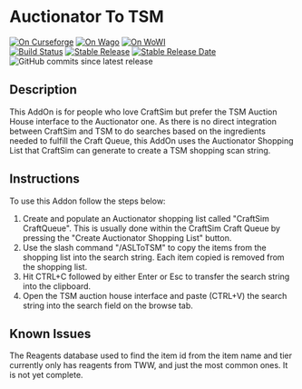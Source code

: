 # Auctionator To TSM

[![On Curseforge](https://img.shields.io/badge/download-Curseforge-orange)](https://www.curseforge.com/wow/addons/asltotsm)
[![On Wago](https://img.shields.io/badge/download-Wago-orange)](https://addons.wago.io/addons/asltotsm/)
[![On WoWI](https://img.shields.io/badge/download-WoWI-orange)](https://www.wowinterface.com/downloads/info26919-AuctionatortoTSM.html)
<br>
[![Build Status](https://github.com/ChildOf1970/AuctionatorToTSM/actions/workflows/release.yaml/badge.svg)](https://github.com/ChildOf1970/AuctionatorToTSM/actions/workflows/release.yaml)
[![Stable Release](https://img.shields.io/github/v/release/ChildOf1970/AuctionatorToTSM?logo=github&label=Stable)](https://github.com/ChildOf1970/AuctionatorToTSM/releases)
[![Stable Release Date](https://img.shields.io/github/release-date/ChildOf1970/AuctionatorToTSM?logo=github&label=Released&cacheSeconds=600)](https://github.com/ChildOf1970/AuctionatorToTSM/releases)
![GitHub commits since latest release](https://img.shields.io/github/commits-since/ChildOf1970/AuctionatorToTSM/latest?logo=github)

## Description

This AddOn is for people who love CraftSim but prefer the TSM Auction House interface to the Auctionator one.  As there is no direct integration between CraftSim and TSM to do searches based on the ingredients needed to fulfill the Craft Queue, this AddOn uses the Auctionator Shopping List that CraftSim can generate to create a TSM shopping scan string.

## Instructions

To use this Addon follow the steps below:

1. Create and populate an Auctionator shopping list called "CraftSim CraftQueue".  This is usually done within the CraftSim Craft Queue by pressing the "Create Auctionator Shopping List" button.
2. Use the slash command "/ASLToTSM" to copy the items from the shopping list into the search string. Each item copied is removed from the shopping list.
3. Hit CTRL+C followed by either Enter or Esc to transfer the search string into the clipboard.
4. Open the TSM auction house interface and paste (CTRL+V) the search string into the search field on the browse tab.

## Known Issues

The Reagents database used to find the item id from the item name and tier currently only has reagents from TWW, and just the most common ones. It is not yet complete.
